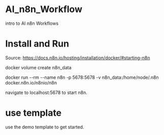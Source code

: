 # AI_n8n_Workflow
intro to AI n8n Workflows 

# Install and Run 
Source: https://docs.n8n.io/hosting/installation/docker/#starting-n8n

docker volume create n8n_data

docker run --rm --name n8n -p 5678:5678 -v n8n_data:/home/node/.n8n docker.n8n.io/n8nio/n8n

navigate to localhost:5678 to start n8n.

# use template
use the demo template to get started.